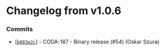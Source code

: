 # Changelog from v1.0.6
### Commits
* [[`b883e2c`](http://github.com/coda-it/gowebapp/commit/b883e2cf29780e36ea8c70a6f50baa2505434934)] - CODA-187 - Binary release (#54) (Oskar Szura)